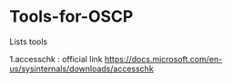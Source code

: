 # Tools-for-OSCP
Lists tools


1.accesschk : official link https://docs.microsoft.com/en-us/sysinternals/downloads/accesschk
